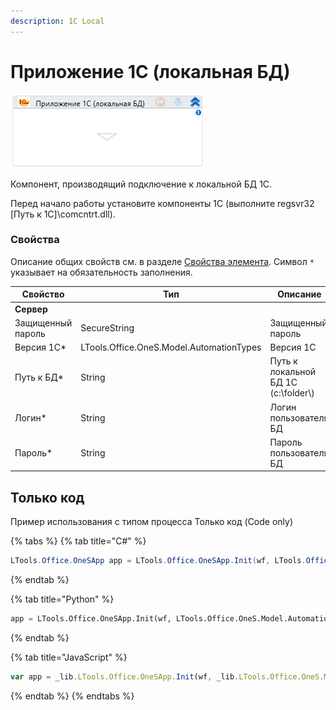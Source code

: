 ```yaml
---
description: 1C Local
---
```



# Приложение 1С (локальная БД)

![](<../../../.gitbook/assets/image (442).png>)

Компонент, производящий подключение к локальной БД 1С.

Перед начало работы установите компоненты 1С (выполните regsvr32 \[Путь к 1С]\comcntrt.dll).

### Свойства

Описание общих свойств см. в разделе [Свойства элемента](https://docs.primo-rpa.ru/primo-rpa/primo-studio/process/elements#svoistva-elementa). Символ `*` указывает на обязательность заполнения.

| Свойство    | Тип                                      | Описание                             |
| ----------- | ---------------------------------------- | ------------------------------------
| **Сервер**  |  |
|Защищенный пароль |SecureString|Защищенный пароль|
| Версия 1С\* | LTools.Office.OneS.Model.AutomationTypes | Версия 1С                            |
| Путь к БД\* | String                                   | Путь к локальной БД 1С (c:\folder\\) |
| Логин\*     | String                                   | Логин пользователя БД                |
| Пароль\*    | String                                   | Пароль пользователя БД               |


## Только код

Пример использования с типом процесса Только код (Code only)

{% tabs %}
{% tab title="C#" %}
```csharp
LTools.Office.OneSApp app = LTools.Office.OneSApp.Init(wf, LTools.Office.OneS.Model.AutomationTypes.V83, "db path", "login", "password");
```
{% endtab %}

{% tab title="Python" %}
```python
app = LTools.Office.OneSApp.Init(wf, LTools.Office.OneS.Model.AutomationTypes.V83, "db path", "login", "password")
```
{% endtab %}

{% tab title="JavaScript" %}
```javascript
var app = _lib.LTools.Office.OneSApp.Init(wf, _lib.LTools.Office.OneS.Model.AutomationTypes.V83, "db path", "login", "password");
```
{% endtab %}
{% endtabs %}
